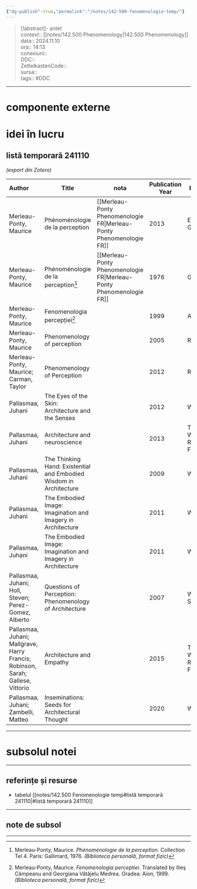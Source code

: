 ```yaml
---
{"dg-publish":true,"permalink":"/notes/142-500-fenomenologie-temp/"}
---
```


> [!abstract]- antet  
> context:: [[notes/142.500 Phenomenology\|142.500 Phenomenology]]  
> data:: 2024.11.10  
> ora:: 14:13  
> conexiuni::  
> DDC::  
> ZettelkastenCode::  
> sursa::  
> tags:: #DDC    


---
# componente externe  

  
# idei în lucru  
## listă temporară 241110  
*(export din Zotero)*  
  
| Author                                                                          | Title                                                              | nota                                | Publication Year | Publisher                          |
| :------------------------------------------------------------------------------ | ------------------------------------------------------------------ | ----------------------------------- | ---------------- | ---------------------------------- |
| Merleau-Ponty, Maurice                                                          | Phénoménologie de la perception                                    | [[Merleau-Ponty Phenomenologie FR\|Merleau-Ponty Phenomenologie FR]] | 2013             | Editions Gallimard                 |
| Merleau-Ponty, Maurice                                                          | Phénoménologie de la perception[^1]                                | [[Merleau-Ponty Phenomenologie FR\|Merleau-Ponty Phenomenologie FR]] | 1976             | Gallimard                          |
| Merleau-Ponty, Maurice                                                          | Fenomenologia percepției[^2]                                       |                                     | 1999             | Aion                               |
| Merleau-Ponty, Maurice                                                          | Phenomenology of perception                                        |                                     | 2005             | Routledge                          |
| Merleau-Ponty, Maurice; Carman, Taylor                                          | Phenomenology of Perception                                        |                                     | 2012             | Routledge                          |
| Pallasmaa, Juhani                                                               | The Eyes of the Skin: Architecture and the Senses                  |                                     | 2012             | Wiley                              |
| Pallasmaa, Juhani                                                               | Architecture and neuroscience                                      |                                     | 2013             | Tapio Wirkkala-Rut Bryk Foundation |
| Pallasmaa, Juhani                                                               | The Thinking Hand: Existential and Embodied Wisdom in Architecture |                                     | 2009             | Wiley                              |
| Pallasmaa, Juhani                                                               | The Embodied Image: Imagination and Imagery in Architecture        |                                     | 2011             | Wiley                              |
| Pallasmaa, Juhani                                                               | The Embodied Image: Imagination and Imagery in Architecture        |                                     | 2011             | Wiley                              |
| Pallasmaa, Juhani; Holl, Steven; Perez-Gomez, Alberto                           | Questions of Perception: Phenomenology of Architecture             |                                     | 2007             | William K Stout Pub                |
| Pallasmaa, Juhani; Mallgrave, Harry Francis; Robinson, Sarah; Gallese, Vittorio | Architecture and Empathy                                           |                                     | 2015             | Tapio Wirkkala-Rut Bryk Foundation |
| Pallasmaa, Juhani; Zambelli, Matteo                                             | Inseminations: Seeds for Architectural Thought                     |                                     | 2020             | Wiley                              |

  


---
# subsolul notei  
---
## referințe și resurse  
- tabelul [[notes/142.500 Fenomenologie temp#listă temporară 241110\|#listă temporară 241110]]  

---
## note de subsol
---

[^1]: Merleau-Ponty, Maurice. _Phénoménologie de la perception_. Collection Tel 4. Paris: Gallimard, 1976. *(Biblioteca personală, format fizic)*  
[^2]: Merleau-Ponty, Maurice. _Fenomenologia perceptiei_. Translated by Ilieş Câmpeanu and Georgiana Vătăjelu Medrea. Oradea: Aion, 1999. *(Biblioteca personală, format fizic)*  